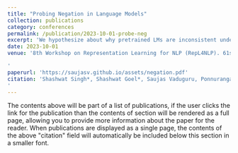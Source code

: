 ```yaml
---
title: "Probing Negation in Language Models"
collection: publications
category: conferences
permalink: /publication/2023-10-01-probe-neg
excerpt: 'We hypothesize about why pretrained LMs are inconsistent under negation: when the statement could refer to multiple ground entities with conflicting properties, negation may not entail a change in output. This means negation minimal pairs in different training samples can have the same completion in pretraining corpora.'
date: 2023-10-01
venue: '8th Workshop on Representation Learning for NLP (RepL4NLP). 61st Annual Meeting of the Association for Computational Linguistics (ACL)

'
paperurl: 'https://saujasv.github.io/assets/negation.pdf'
citation: 'Shashwat Singh*, Shashwat Goel*, Saujas Vaduguru, Ponnurangam Kumaraguru
'
---
```


The contents above will be part of a list of publications, if the user clicks the link for the publication than the contents of section will be rendered as a full page, allowing you to provide more information about the paper for the reader. When publications are displayed as a single page, the contents of the above "citation" field will automatically be included below this section in a smaller font.